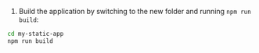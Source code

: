 1. Build the application by switching to the new folder and running `npm run build`:

```bash
cd my-static-app
npm run build
```
